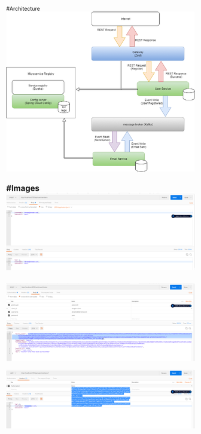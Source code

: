 #Architecture
![](./img/arc.png)

#Images
![](./img/1.PNG)
----
![](./img/2.PNG)
----
![](./img/3.PNG)
